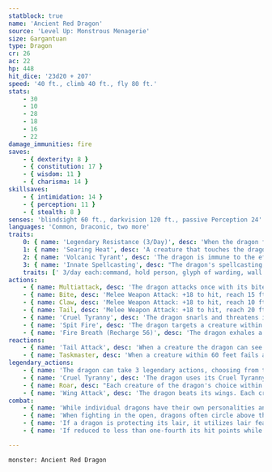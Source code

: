 ```yaml
---
statblock: true
name: 'Ancient Red Dragon'
source: 'Level Up: Monstrous Menagerie'
size: Gargantuan
type: Dragon
cr: 26
ac: 22
hp: 448
hit_dice: '23d20 + 207'
speed: '40 ft., climb 40 ft., fly 80 ft.'
stats:
    - 30
    - 10
    - 28
    - 18
    - 16
    - 22
damage_immunities: fire
saves:
    - { dexterity: 8 }
    - { constitution: 17 }
    - { wisdom: 11 }
    - { charisma: 14 }
skillsaves:
    - { intimidation: 14 }
    - { perception: 11 }
    - { stealth: 8 }
senses: 'blindsight 60 ft., darkvision 120 ft., passive Perception 24'
languages: 'Common, Draconic, two more'
traits:
    0: { name: 'Legendary Resistance (3/Day)', desc: 'When the dragon fails a saving throw, it can choose to succeed instead. When it does, it sheds some of its scales, which turn to charcoal. If it has no more uses of this ability, its Armor Class is reduced to 20 until it finishes a long rest.' }
    1: { name: 'Searing Heat', desc: 'A creature that touches the dragon or hits it with a melee attack for the first time on a turn takes 14 (4d6) fire damage.' }
    2: { name: 'Volcanic Tyrant', desc: 'The dragon is immune to the effects of poisonous gases caused by volcanic environments. It also ignores difficult terrain caused by lava.' }
    3: { name: 'Innate Spellcasting', desc: "The dragon's spellcasting ability is Charisma (save DC 22). It can innately cast the following spells, requiring no material components." }
    traits: [' 3/day each:command, hold person, glyph of warding, wall of fire', ' 1/day each:antimagic field, dominate monster']
actions:
    - { name: Multiattack, desc: 'The dragon attacks once with its bite and twice with its claws. In place of its bite attack, it can Spit Fire.' }
    - { name: Bite, desc: 'Melee Weapon Attack: +18 to hit, reach 15 ft., one target. Hit: 32 (4d10 + 10) piercing damage plus 9 (2d8) fire damage.' }
    - { name: Claw, desc: 'Melee Weapon Attack: +18 to hit, reach 10 ft., one target. Hit: 28 (4d8 + 10) slashing damage.' }
    - { name: Tail, desc: 'Melee Weapon Attack: +18 to hit, reach 20 ft., one target. Hit: 23 (3d8 + 10) bludgeoning damage, and the dragon pushes the target 10 feet away.' }
    - { name: 'Cruel Tyranny', desc: 'The dragon snarls and threatens its minions, driving them to immediate action. The dragon chooses one creature it can see and that can hear the dragon. The creature uses its reaction to make one weapon attack with advantage. If the dragon is bloodied, it can use this ability on three minions at once.' }
    - { name: 'Spit Fire', desc: 'The dragon targets a creature within 60 feet, forcing it to make a DC 22 Dexterity saving throw. The creature takes 22 (4d10) fire damage on a failure or half damage on a success. A creature that fails the save also takes 11 (2d10) ongoing fire damage. A creature can use an action to end the ongoing damage.' }
    - { name: 'Fire Breath (Recharge 56)', desc: 'The dragon exhales a blast of fire in a 90-foot cone. Each creature in that area makes a DC 25 Dexterity saving throw, taking 98 (28d6) fire damage on a failed save or half damage on a success. A creature that fails the saving throw also takes 11 (2d10) ongoing fire damage. While affected by this ongoing damage, it is frightened of the dragon. A creature can use an action to end the ongoing damage.' }
reactions:
    - { name: 'Tail Attack', desc: 'When a creature the dragon can see within 10 feet hits the dragon with a melee attack, the dragon makes a tail attack against it.' }
    - { name: Taskmaster, desc: 'When a creature within 60 feet fails an ability check or saving throw, the dragon roars a command to it. The creature can roll a d10 and add it to the result of the roll, possibly turning the failure into a success.' }
legendary_actions:
    - { name: 'The dragon can take 3 legendary actions, choosing from the options below', desc: "Only one legendary action can be used at a time and only at the end of another creature's turn. It regains spent legendary actions at the start of its turn." }
    - { name: 'Cruel Tyranny', desc: 'The dragon uses its Cruel Tyranny action.' }
    - { name: Roar, desc: "Each creature of the dragon's choice within 120 feet that can hear it makes a DC 22 Charisma saving throw. On a failure, it is frightened for 1 minute. A creature repeats the saving throw at the end of its turns, ending the effect on itself on a success. When it succeeds on a saving throw or the effect ends for it, it is immune to Roar for 24 hours." }
    - { name: 'Wing Attack', desc: 'The dragon beats its wings. Each creature within 15 feet makes a DC 25 Dexterity saving throw. On a failure, it is pushed 10 feet away and knocked prone. The dragon can then fly up to half its fly speed.' }
combat:
    - { name: 'While individual dragons have their own personalities and tactics, most rely heavily on their breath weapons', desc: 'They use them whenever they can, preferably from maximum distance and while flying above their enemies.' }
    - { name: 'When fighting in the open, dragons often circle above their enemies as they wait for their breath weapons to recharge', desc: "They only close to melee if their enemies deal significant damage with ranged attacks, or if they can savage an enemy cut off from its allies. Once bloodied, dragons become more aggressive, attacking with bite and claws when their breath weapons aren't available." }
    - { name: 'If a dragon is protecting its lair, it utilizes lair features, traps, allies, and architecture such as escape tunnels to keep up a hit-and-run fight, reappearing only when it has a fully-recharged breath weapon', desc: 'If the dragon is forced into melee combat, it uses its bite and claws against a single foe. If it has legendary actions like Roar and Wing Attack, it uses them to disperse its other enemies.' }
    - { name: 'If reduced to less than one-fourth its hit points while fighting in the open, a dragon flies away', desc: 'However, it fights to the death to defend its lair, unless it can regain the upper hand through tricks or bargains.' }

---
```

```statblock
monster: Ancient Red Dragon
```
